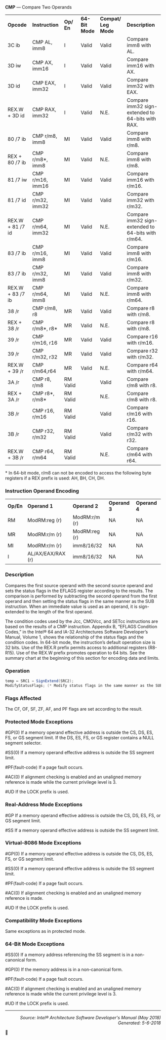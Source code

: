 <b>CMP</b> — Compare Two Operands
<table>
	<tr>
		<td><b>Opcode</b></td>
		<td><b>Instruction</b></td>
		<td><b>Op/ En</b></td>
		<td><b>64-Bit Mode</b></td>
		<td><b>Compat/ Leg Mode</b></td>
		<td><b>Description</b></td>
	</tr>
	<tr>
		<td>3C ib</td>
		<td>CMP AL, imm8</td>
		<td>I</td>
		<td>Valid</td>
		<td>Valid</td>
		<td>Compare imm8 with AL.</td>
	</tr>
	<tr>
		<td>3D iw</td>
		<td>CMP AX, imm16</td>
		<td>I</td>
		<td>Valid</td>
		<td>Valid</td>
		<td>Compare imm16 with AX.</td>
	</tr>
	<tr>
		<td>3D id</td>
		<td>CMP EAX, imm32</td>
		<td>I</td>
		<td>Valid</td>
		<td>Valid</td>
		<td>Compare imm32 with EAX.</td>
	</tr>
	<tr>
		<td>REX.W + 3D id</td>
		<td>CMP RAX, imm32</td>
		<td>I</td>
		<td>Valid</td>
		<td>N.E.</td>
		<td>Compare imm32 sign-extended to 64-bits with RAX.</td>
	</tr>
	<tr>
		<td>80 /7 ib</td>
		<td>CMP r/m8, imm8</td>
		<td>MI</td>
		<td>Valid</td>
		<td>Valid</td>
		<td>Compare imm8 with r/m8.</td>
	</tr>
	<tr>
		<td>REX + 80 /7 ib</td>
		<td>CMP r/m8*, imm8</td>
		<td>MI</td>
		<td>Valid</td>
		<td>N.E.</td>
		<td>Compare imm8 with r/m8.</td>
	</tr>
	<tr>
		<td>81 /7 iw</td>
		<td>CMP r/m16, imm16</td>
		<td>MI</td>
		<td>Valid</td>
		<td>Valid</td>
		<td>Compare imm16 with r/m16.</td>
	</tr>
	<tr>
		<td>81 /7 id</td>
		<td>CMP r/m32, imm32</td>
		<td>MI</td>
		<td>Valid</td>
		<td>Valid</td>
		<td>Compare imm32 with r/m32.</td>
	</tr>
	<tr>
		<td>REX.W + 81 /7 id</td>
		<td>CMP r/m64, imm32</td>
		<td>MI</td>
		<td>Valid</td>
		<td>N.E.</td>
		<td>Compare imm32 sign-extended to 64-bits with r/m64.</td>
	</tr>
	<tr>
		<td>83 /7 ib</td>
		<td>CMP r/m16, imm8</td>
		<td>MI</td>
		<td>Valid</td>
		<td>Valid</td>
		<td>Compare imm8 with r/m16.</td>
	</tr>
	<tr>
		<td>83 /7 ib</td>
		<td>CMP r/m32, imm8</td>
		<td>MI</td>
		<td>Valid</td>
		<td>Valid</td>
		<td>Compare imm8 with r/m32.</td>
	</tr>
	<tr>
		<td>REX.W + 83 /7 ib</td>
		<td>CMP r/m64, imm8</td>
		<td>MI</td>
		<td>Valid</td>
		<td>N.E.</td>
		<td>Compare imm8 with r/m64.</td>
	</tr>
	<tr>
		<td>38 /r</td>
		<td>CMP r/m8, r8</td>
		<td>MR</td>
		<td>Valid</td>
		<td>Valid</td>
		<td>Compare r8 with r/m8.</td>
	</tr>
	<tr>
		<td>REX + 38 /r</td>
		<td>CMP r/m8*, r8*</td>
		<td>MR</td>
		<td>Valid</td>
		<td>N.E.</td>
		<td>Compare r8 with r/m8.</td>
	</tr>
	<tr>
		<td>39 /r</td>
		<td>CMP r/m16, r16</td>
		<td>MR</td>
		<td>Valid</td>
		<td>Valid</td>
		<td>Compare r16 with r/m16.</td>
	</tr>
	<tr>
		<td>39 /r</td>
		<td>CMP r/m32, r32</td>
		<td>MR</td>
		<td>Valid</td>
		<td>Valid</td>
		<td>Compare r32 with r/m32.</td>
	</tr>
	<tr>
		<td>REX.W + 39 /r</td>
		<td>CMP r/m64,r64</td>
		<td>MR</td>
		<td>Valid</td>
		<td>N.E.</td>
		<td>Compare r64 with r/m64.</td>
	</tr>
	<tr>
		<td>3A /r</td>
		<td>CMP r8, r/m8</td>
		<td>RM Valid</td>
		<td></td>
		<td>Valid</td>
		<td>Compare r/m8 with r8.</td>
	</tr>
	<tr>
		<td>REX + 3A /r</td>
		<td>CMP r8*, r/m8*</td>
		<td>RM Valid</td>
		<td></td>
		<td>N.E.</td>
		<td>Compare r/m8 with r8.</td>
	</tr>
	<tr>
		<td>3B /r</td>
		<td>CMP r16, r/m16</td>
		<td>RM Valid</td>
		<td></td>
		<td>Valid</td>
		<td>Compare r/m16 with r16.</td>
	</tr>
	<tr>
		<td>3B /r</td>
		<td>CMP r32, r/m32</td>
		<td>RM Valid</td>
		<td></td>
		<td>Valid</td>
		<td>Compare r/m32 with r32.</td>
	</tr>
	<tr>
		<td>REX.W + 3B /r</td>
		<td>CMP r64, r/m64</td>
		<td>RM Valid</td>
		<td></td>
		<td>N.E.</td>
		<td>Compare r/m64 with r64.</td>
	</tr>
</table>

\* In 64-bit mode, r/m8 can not be encoded to access the following byte registers if a REX prefix is used: AH, BH, CH, DH.

### Instruction Operand Encoding
<table>
	<tr>
		<td><b>Op/En</b></td>
		<td><b>Operand 1</b></td>
		<td><b>Operand 2</b></td>
		<td><b>Operand 3</b></td>
		<td><b>Operand 4</b></td>
	</tr>
	<tr>
		<td>RM</td>
		<td>ModRM:reg (r)</td>
		<td>ModRM:r/m (r)</td>
		<td>NA</td>
		<td>NA</td>
	</tr>
	<tr>
		<td>MR</td>
		<td>ModRM:r/m (r)</td>
		<td>ModRM:reg (r)</td>
		<td>NA</td>
		<td>NA</td>
	</tr>
	<tr>
		<td>MI</td>
		<td>ModRM:r/m (r)</td>
		<td>imm8/16/32</td>
		<td>NA</td>
		<td>NA</td>
	</tr>
	<tr>
		<td>I</td>
		<td>AL/AX/EAX/RAX (r)</td>
		<td>imm8/16/32</td>
		<td>NA</td>
		<td>NA</td>
	</tr>
</table>


### Description
Compares the first source operand with the second source operand and sets the status flags in the EFLAGS register
according to the results. The comparison is performed by subtracting the second operand from the first operand
and then setting the status flags in the same manner as the SUB instruction. When an immediate value is used as
an operand, it is sign-extended to the length of the first operand.

The condition codes used by the Jcc, CMOVcc, and SETcc instructions are based on the results of a CMP instruction.
Appendix B, “EFLAGS Condition Codes,” in the Intel® 64 and IA-32 Architectures Software Developer’s Manual,
Volume 1, shows the relationship of the status flags and the condition codes.
In 64-bit mode, the instruction’s default operation size is 32 bits. Use of the REX.R prefix permits access to additional
 registers (R8-R15). Use of the REX.W prefix promotes operation to 64 bits. See the summary chart at the
beginning of this section for encoding data and limits.

### Operation

```java
temp ← SRC1 − SignExtend(SRC2); 
ModifyStatusFlags; (* Modify status flags in the same manner as the SUB instruction*)
```
### Flags Affected

The CF, OF, SF, ZF, AF, and PF flags are set according to the result.

### Protected Mode Exceptions

<p>#GP(0)
If a memory operand effective address is outside the CS, DS, ES, FS, or GS segment limit.
If the DS, ES, FS, or GS register contains a NULL segment selector.
<p>#SS(0)
If a memory operand effective address is outside the SS segment limit.
<p>#PF(fault-code)
If a page fault occurs.
<p>#AC(0)
If alignment checking is enabled and an unaligned memory reference is made while the
current privilege level is 3.
<p>#UD
If the LOCK prefix is used.

### Real-Address Mode Exceptions

<p>#GP
If a memory operand effective address is outside the CS, DS, ES, FS, or GS segment limit.
<p>#SS
If a memory operand effective address is outside the SS segment limit.

### Virtual-8086 Mode Exceptions

<p>#GP(0)
If a memory operand effective address is outside the CS, DS, ES, FS, or GS segment limit.
<p>#SS(0)
If a memory operand effective address is outside the SS segment limit.
<p>#PF(fault-code)
If a page fault occurs.
<p>#AC(0)
If alignment checking is enabled and an unaligned memory reference is made.
<p>#UD
If the LOCK prefix is used.

### Compatibility Mode Exceptions

Same exceptions as in protected mode.

### 64-Bit Mode Exceptions

<p>#SS(0)
If a memory address referencing the SS segment is in a non-canonical form.
<p>#GP(0)
If the memory address is in a non-canonical form.
<p>#PF(fault-code)
If a page fault occurs.
<p>#AC(0)
If alignment checking is enabled and an unaligned memory reference is made while the
current privilege level is 3.
<p>#UD
If the LOCK prefix is used.

 --- 
<p align="right"><i>Source: Intel® Architecture Software Developer's Manual (May 2018)<br>Generated: 5-6-2018</i></p>
